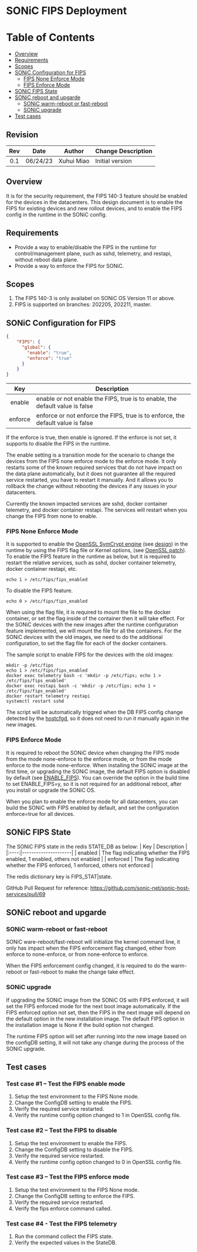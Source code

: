 # SONiC FIPS Deployment


Table of Contents
=================
* [Overview](#Overview)
* [Requirements](#Requirements)
* [Scopes](#Scopes)
* [SONiC Configuration for FIPS](#SONiC-Configuration-for-FIPS)
    * [FIPS None Enforce Mode](#FIPS-None-Enforce-Mode)
    * [FIPS Enforce Mode](#FIPS-Enforce-Mode)
* [SONiC FIPS State](#SONiC-FIPS-State)
* [SONiC reboot and upgarde](#SONiC-reboot-and-upgarde)
    * [SONiC warm-reboot or fast-reboot](#SONiC-warm-reboot-or-fast-reboot)
    * [SONiC upgrade](#SONiC-upgrade)
* [Test cases](#Test-cases)

## Revision

| Rev | Date     | Author          | Change Description |
|:---:|:--------:|:---------------:|--------------------|
| 0.1 | 06/24/23 | Xuhui Miao  | Initial version    |

## Overview
It is for the security requirement, the FIPS 140-3 feature should be enabled for the devices in the datacenters. This design document is to enable the FIPS for existing devices and new rollout devices, and to enable the FIPS config in the runtime in the SONiC config.

## Requirements
- Provide a way to enable/disable the FIPS in the runtime for control/management plane, such as sshd, telemetry, and restapi, without reboot data plane.
- Provide a way to enforce the FIPS for SONiC.

## Scopes
1. The FIPS 140-3 is only availabel on SONiC OS Version 11 or above.
2. FIPS is supported on branches: 202205, 202211, master.

## SONiC Configuration for FIPS
```json
{
    "FIPS": {
      "global": {
        "enable": "true",
        "enforce": "true"
      }
    }
}
```

| Key | Description |
|:----:|---------------------|
| enable | enable or not enable the FIPS, true is to enable, the default value is false  |
| enforce | enforce or not enforce the FIPS, true is to enforce, the default value is false |

If the enforce is true, then enable is ignored. If the enforce is not set, it supports to disable the FIPS in the runtime.

The enable setting is a transition mode for the scenario to change the devices from the FIPS none enforce mode to the enforce mode. It only restarts some of the known required services that do not have impact on the data plane automatically, but it does not guarantee all the required service restarted, you have to restart it manually. And it allows you to rollback the change without rebooting the devices if any issues in your datacenters.

Currently the known impacted services are sshd, docker container telemetry, and docker container restapi. The services will restart when you change the FIPS from none to enable.

### FIPS None Enforce Mode
It is supported to enable the [OpenSSL SymCrypt engine](https://github.com/microsoft/SymCrypt-OpenSSL) (see [design](https://github.com/sonic-net/SONiC/blob/master/doc/fips/SONiC-OpenSSL-FIPS-140-3.md)) in the runtime by using the FIPS flag file or Kernel options, (see [OpenSSL patch](https://github.com/sonic-net/sonic-fips/blob/main/src/openssl.patch/10-support-fips-mode.patch)).
To enable the FIPS feature in the runtime as below, but it is required to restart the relative services, such as sshd, docker container telemetry, docker container restapi, etc.
```
echo 1 > /etc/fips/fips_enabled
```
To disable the FIPS feature.
```
echo 0 > /etc/fips/fips_enabled
```

When using the flag file, it is required to mount the file to the docker container, or set the flag inside of the container then it will take effect. For the SONiC devices with the new images after the runtime configuration feature implemented, we will mount the file for all the containers. For the SONiC devices with the old images, we need to do the additional configuration, to set the flag file for each of the docker containers.

The sample script to enable FIPS for the devices with the old images:
```
mkdir -p /etc/fips
echo 1 > /etc/fips/fips_enabled
docker exec telemetry bash -c 'mkdir -p /etc/fips; echo 1 > /etc/fips/fips_enabled'
docker exec restapi bash -c 'mkdir -p /etc/fips; echo 1 > /etc/fips/fips_enabled'
docker restart telemetry restapi
systemctl restart sshd
```

The script will be automatically triggred when the DB FIPS config change detected by the [hostcfgd](https://github.com/sonic-net/sonic-buildimage/blob/master/src/sonic-host-services-data/debian/sonic-host-services-data.hostcfgd.service), so it does not need to run it manually again in the new images.

### FIPS Enforce Mode
It is required to reboot the SONiC device when changing the FIPS mode from the mode none-enforce to the enforce mode, or from the mode enforce to the mode none-enforce.
When installing the SONiC image at the first time, or upgrading the SONiC image, the default FIPS option is disabled by default (see [ENABLE_FIPS](https://github.com/sonic-net/sonic-buildimage/blob/6ba5b84d980983312f779ad65cfc8c90b9674707/rules/config#L292)). You can override the option in the build time to set ENABLE_FIPS=y, so it is not required for an additional reboot, after you install or upgrade the SONiC OS.

When you plan to enable the enforce mode for all datacenters, you can build the SONiC with FIPS enabled by default, and set the configuration enforce=true for all devices.

## SONiC FIPS State
The SONiC FIPS state in the redis STATE_DB as below:
| Key | Description |
|:----:|---------------------|
| enabled | The flag indicating whether the FIPS enabled, 1 enabled, others not enabled |
| enforced | The flag indicating whether the FIPS enforced, 1 enforced, others not enforced |

The redis dictionary key is FIPS_STAT\|state.

GitHub Pull Request for reference: https://github.com/sonic-net/sonic-host-services/pull/69

## SONiC reboot and upgarde
### SONiC warm-reboot or fast-reboot
SONiC ware-reboot/fast-reboot will initialize the kernel command line, it only has impact when the FIPS enforcement flag changed, either from enforce to none-enforce, or from none-enforce to enforce.

When the FIPS enforcement config changed, it is required to do the warm-reboot or fast-reboot to make the change take effect.

### SONiC upgrade
If upgrading the SONiC image from the SONiC OS with FIPS enforced, it will set the FIPS enforced mode for the next boot image automatically. If the FIPS enforced option not set, then the FIPS in the next image will depend on the default option in the new installation image. The default FIPS option in the installation image is None if the build option not changed.

The runtime FIPS option will set after running into the new image based on the configDB setting, it will not take any change during the process of the SONiC upgrade.

## Test cases

### Test case #1 – Test the FIPS enable mode

1. Setup the test environment to the FIPS None mode.
1. Change the ConfigDB setting to enable the FIPS.
1. Verify the required service restarted.
1. Verify the runtime config option changed to 1 in OpenSSL config file. 

### Test case #2 – Test the FIPS to disable

1. Setup the test environment to enable the FIPS.
1. Change the ConfigDB setting to disable the FIPS.
1. Verify the required service restarted.
1. Verify the runtime config option changed to 0 in OpenSSL config file. 

### Test case #3 – Test the FIPS enforce mode

1. Setup the test environment to the FIPS None mode.
1. Change the ConfigDB setting to enforce the FIPS.
1. Verify the required service restarted.
1. Verify the fips enforce command called.

### Test case #4 - Test the FIPS telemetry
1. Run the command collect the FIPS state.
2. Verify the expected values in the StateDB.
